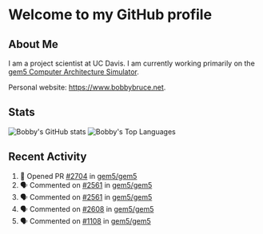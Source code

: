 # Welcome to my GitHub profile

## About Me

I am a project scientist at UC Davis. I am currently working primarily on the [gem5 Computer Architecture Simulator](https://github.com/gem5).

Personal website: <https://www.bobbybruce.net>.

## Stats

![Bobby's GitHub stats](https://github-readme-stats.vercel.app/api?username=bobbyrbruce&show_icons=true&theme=responsive&include_all_commits=true&count_private=true&show=reviews&disable_animations=true)
![Bobby's Top Languages ](https://github-readme-stats.vercel.app/api/top-langs/?username=bobbyrbruce&layout=compact&theme=responsive&count_private=true&langs_count=10&disable_animations=true)

## Recent Activity

<!--START_SECTION:activity-->
1. 💪 Opened PR [#2704](undefined) in [gem5/gem5](https://github.com/gem5/gem5)
2. 🗣 Commented on [#2561](https://github.com/gem5/gem5/pull/2561#issuecomment-3424034589) in [gem5/gem5](https://github.com/gem5/gem5)
3. 🗣 Commented on [#2561](https://github.com/gem5/gem5/pull/2561#issuecomment-3410645490) in [gem5/gem5](https://github.com/gem5/gem5)
4. 🗣 Commented on [#2608](https://github.com/gem5/gem5/pull/2608#issuecomment-3329991490) in [gem5/gem5](https://github.com/gem5/gem5)
5. 🗣 Commented on [#1108](https://github.com/gem5/gem5/pull/1108#issuecomment-3325788199) in [gem5/gem5](https://github.com/gem5/gem5)
<!--END_SECTION:activity-->
